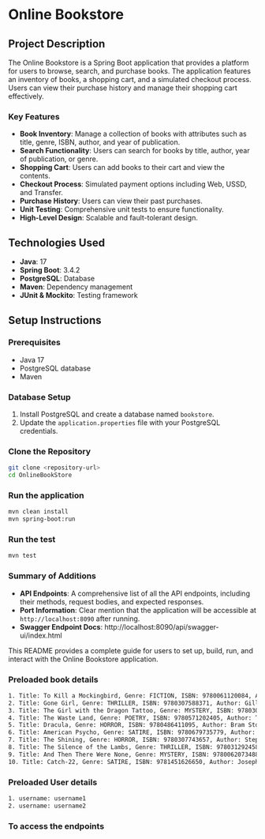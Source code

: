# Online Bookstore

## Project Description

The Online Bookstore is a Spring Boot application that provides a platform for users to browse, search, and purchase books. The application features an inventory of books, a shopping cart, and a simulated checkout process. Users can view their purchase history and manage their shopping cart effectively.

### Key Features
- **Book Inventory**: Manage a collection of books with attributes such as title, genre, ISBN, author, and year of publication.
- **Search Functionality**: Users can search for books by title, author, year of publication, or genre.
- **Shopping Cart**: Users can add books to their cart and view the contents.
- **Checkout Process**: Simulated payment options including Web, USSD, and Transfer.
- **Purchase History**: Users can view their past purchases.
- **Unit Testing**: Comprehensive unit tests to ensure functionality.
- **High-Level Design**: Scalable and fault-tolerant design.

## Technologies Used
- **Java**: 17
- **Spring Boot**: 3.4.2
- **PostgreSQL**: Database
- **Maven**: Dependency management
- **JUnit & Mockito**: Testing framework

## Setup Instructions

### Prerequisites
- Java 17
- PostgreSQL database
- Maven

### Database Setup
1. Install PostgreSQL and create a database named `bookstore`.
2. Update the `application.properties` file with your PostgreSQL credentials.

### Clone the Repository
```bash
git clone <repository-url>
cd OnlineBookStore
```

### Run the application
```bash
mvn clean install
mvn spring-boot:run
```

### Run the test
```bash
mvn test
```


### Summary of Additions
- **API Endpoints**: A comprehensive list of all the API endpoints, including their methods, request bodies, and expected responses.
- **Port Information**: Clear mention that the application will be accessible at `http://localhost:8090` after running.
- **Swagger Endpoint Docs**: http://localhost:8090/api/swagger-ui/index.html

This README provides a complete guide for users to set up, build, run, and interact with the Online Bookstore application.



### Preloaded book details
```bash
1. Title: To Kill a Mockingbird, Genre: FICTION, ISBN: 9780061120084, Author: Harper Lee, Year: 1960, Price: $50.00
2. Title: Gone Girl, Genre: THRILLER, ISBN: 9780307588371, Author: Gillian Flynn, Year: 2012, Price: $60.00
3. Title: The Girl with the Dragon Tattoo, Genre: MYSTERY, ISBN: 9780307949486, Author: Stieg Larsson, Year: 2005, Price: $70.00
4. Title: The Waste Land, Genre: POETRY, ISBN: 9780571202405, Author: T.S. Eliot, Year: 1922, Price: $80.00
5. Title: Dracula, Genre: HORROR, ISBN: 9780486411095, Author: Bram Stoker, Year: 1897, Price: $90.00
6. Title: American Psycho, Genre: SATIRE, ISBN: 9780679735779, Author: Bret Easton Ellis, Year: 1991, Price: $100.00
7. Title: The Shining, Genre: HORROR, ISBN: 9780307743657, Author: Stephen King, Year: 1977, Price: $110.00
8. Title: The Silence of the Lambs, Genre: THRILLER, ISBN: 9780312924584, Author: Thomas Harris, Year: 1988, Price: $120.00
9. Title: And Then There Were None, Genre: MYSTERY, ISBN: 9780062073488, Author: Agatha Christie, Year: 1939, Price: $130.00
10. Title: Catch-22, Genre: SATIRE, ISBN: 9781451626650, Author: Joseph Heller, Year: 1961, Price: $140.00

```

### Preloaded User details
```bash
1. username: username1
2. username: username2

```

### To access the endpoints 
```bash


```




